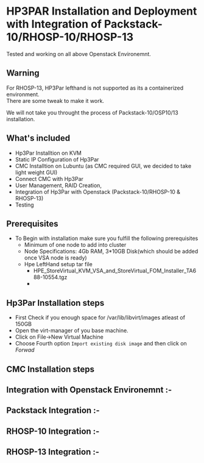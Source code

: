 # HP3PAR Installation and Deployment with Integration of Packstack-10/RHOSP-10/RHOSP-13

Tested and working on all above Openstack Environemnt. 

## Warning

For RHOSP-13, HP3Par lefthand is not supported as its a containerized environment.  
There are some tweak to make it work. 

We will not take you throught the process of Packstack-10/OSP10/13 installation.


What's included
---------------
* Hp3Par Installtion on KVM
* Static IP Configuration of Hp3Par
* CMC Installtion on Lubuntu (as CMC required GUI, we decided to take light weight GUI)
* Connect CMC with Hp3Par
* User Management, RAID Creation, 
* Integration of Hp3Par with Openstack (Packstack-10/RHOSP-10 & RHOSP-13) 
* Testing

Prerequisites
--------------------------
* To Begin with installation make sure you fulfill the following prerequisites
  - Minimum of one node to add into cluster 
  - Node Specifications: 4Gb RAM, 3*10GB Disk(which should be added once VSA node is ready)
  - Hpe LeftHand setup tar file 
    - HPE_StoreVirtual_KVM_VSA_and_StoreVirtual_FOM_Installer_TA688-10554.tgz
    - 
  
Hp3Par Installation steps
--------------------------
* First Check if you enough space for /var/lib/libvirt/images atleast of 150GB
* Open the virt-manager of you base machine.
* Click on File->New Virtual Machine 
* Choose Fourth option `Import existing disk image` and then click on *Forwad*



CMC Installation steps
--------------------------



Integration with Openstack Environemnt :-
------------------------------------------



Packstack Integration :-
------------------------


RHOSP-10 Integration :- 
-----------------------

 
RHOSP-13 Integration :- 
-----------------------

